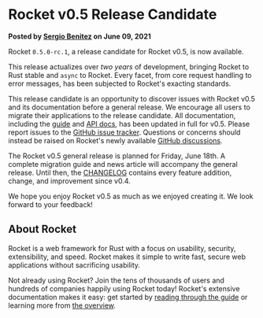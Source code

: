 # Rocket v0.5 Release Candidate

<p class="metadata"><strong>
  Posted by <a href="https://sergio.bz">Sergio Benitez</a> on June 09, 2021
</strong></p>

Rocket `0.5.0-rc.1`, a release candidate for Rocket v0.5, is now available.

This release actualizes over _two years_ of development, bringing Rocket to Rust
stable and `async` to Rocket. Every facet, from core request handling to error
messages, has been subjected to Rocket's exacting standards.

This release candidate is an opportunity to discover issues with Rocket v0.5 and
its documentation before a general release. We encourage all users to migrate
their applications to the release candidate. All documentation, including the
[guide] and [API docs], has been updated in full for v0.5. Please report issues
to the [GitHub issue tracker]. Questions or concerns should instead be raised on
Rocket's newly available [GitHub discussions].

The Rocket v0.5 general release is planned for Friday, June 18th. A complete
migration guide and news article will accompany the general release. Until then,
the [CHANGELOG] contains every feature addition, change, and improvement since
v0.4.

We hope you enjoy Rocket v0.5 as much as we enjoyed creating it. We look forward
to your feedback!

[GitHub issue tracker]: https://github.com/SergioBenitez/Rocket/issues
[GitHub discussions]: https://github.com/SergioBenitez/Rocket/discussions
[CHANGELOG]: https://github.com/SergioBenitez/Rocket/blob/v0.5-rc/CHANGELOG.md#version-050-rc1-jun-9-2021
[API docs]: @api
[guide]: ../../guide

## About Rocket

Rocket is a web framework for Rust with a focus on usability, security,
extensibility, and speed. Rocket makes it simple to write fast, secure web
applications without sacrificing usability.

Not already using Rocket? Join the tens of thousands of users and hundreds of
companies happily using Rocket today! Rocket's extensive documentation makes it
easy: get started by [reading through the guide](../../guide) or learning more
from [the overview](../../overview).
